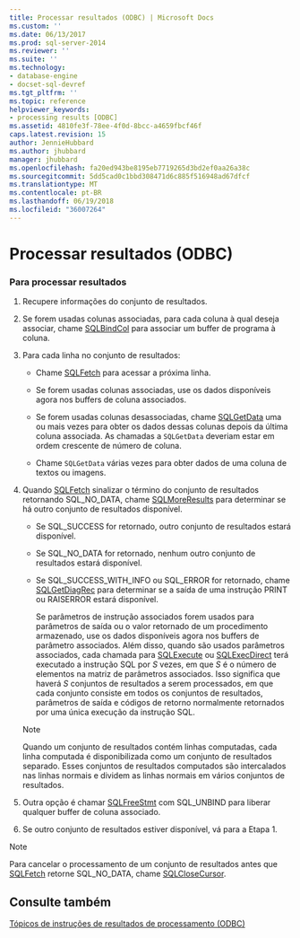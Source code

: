 ```yaml
---
title: Processar resultados (ODBC) | Microsoft Docs
ms.custom: ''
ms.date: 06/13/2017
ms.prod: sql-server-2014
ms.reviewer: ''
ms.suite: ''
ms.technology:
- database-engine
- docset-sql-devref
ms.tgt_pltfrm: ''
ms.topic: reference
helpviewer_keywords:
- processing results [ODBC]
ms.assetid: 4810fe3f-78ee-4f0d-8bcc-a4659fbcf46f
caps.latest.revision: 15
author: JennieHubbard
ms.author: jhubbard
manager: jhubbard
ms.openlocfilehash: fa20ed943be8195eb7719265d3bd2ef0aa26a38c
ms.sourcegitcommit: 5dd5cad0c1bbd308471d6c885f516948ad67dfcf
ms.translationtype: MT
ms.contentlocale: pt-BR
ms.lasthandoff: 06/19/2018
ms.locfileid: "36007264"
---
```

# <a name="process-results-odbc"></a>Processar resultados (ODBC)
    
### <a name="to-process-results"></a>Para processar resultados  
  
1.  Recupere informações do conjunto de resultados.  
  
2.  Se forem usadas colunas associadas, para cada coluna à qual deseja associar, chame [SQLBindCol](../native-client-odbc-api/sqlbindcol.md) para associar um buffer de programa à coluna.  
  
3.  Para cada linha no conjunto de resultados:  
  
    -   Chame [SQLFetch](http://go.microsoft.com/fwlink/?LinkId=58401) para acessar a próxima linha.  
  
    -   Se forem usadas colunas associadas, use os dados disponíveis agora nos buffers de coluna associados.  
  
    -   Se forem usadas colunas desassociadas, chame [SQLGetData](../native-client-odbc-api/sqlgetdata.md) uma ou mais vezes para obter os dados dessas colunas depois da última coluna associada. As chamadas a `SQLGetData` deveriam estar em ordem crescente de número de coluna.  
  
    -   Chame `SQLGetData` várias vezes para obter dados de uma coluna de textos ou imagens.  
  
4.  Quando [SQLFetch](http://go.microsoft.com/fwlink/?LinkId=58401) sinalizar o término do conjunto de resultados retornando SQL_NO_DATA, chame [SQLMoreResults](../native-client-odbc-api/sqlmoreresults.md) para determinar se há outro conjunto de resultados disponível.  
  
    -   Se SQL_SUCCESS for retornado, outro conjunto de resultados estará disponível.  
  
    -   Se SQL_NO_DATA for retornado, nenhum outro conjunto de resultados estará disponível.  
  
    -   Se SQL_SUCCESS_WITH_INFO ou SQL_ERROR for retornado, chame [SQLGetDiagRec](http://go.microsoft.com/fwlink/?LinkId=58402) para determinar se a saída de uma instrução PRINT ou RAISERROR estará disponível.  
  
         Se parâmetros de instrução associados forem usados para parâmetros de saída ou o valor retornado de um procedimento armazenado, use os dados disponíveis agora nos buffers de parâmetro associados. Além disso, quando são usados parâmetros associados, cada chamada para [SQLExecute](http://go.microsoft.com/fwlink/?LinkId=58400) ou [SQLExecDirect](http://go.microsoft.com/fwlink/?LinkId=58399) terá executado a instrução SQL por *S* vezes, em que *S* é o número de elementos na matriz de parâmetros associados. Isso significa que haverá *S* conjuntos de resultados a serem processados, em que cada conjunto consiste em todos os conjuntos de resultados, parâmetros de saída e códigos de retorno normalmente retornados por uma única execução da instrução SQL.  
  
    > [!NOTE]  
    >  Quando um conjunto de resultados contém linhas computadas, cada linha computada é disponibilizada como um conjunto de resultados separado. Esses conjuntos de resultados computados são intercalados nas linhas normais e dividem as linhas normais em vários conjuntos de resultados.  
  
5.  Outra opção é chamar [SQLFreeStmt](../native-client-odbc-api/sqlfreestmt.md) com SQL_UNBIND para liberar qualquer buffer de coluna associado.  
  
6.  Se outro conjunto de resultados estiver disponível, vá para a Etapa 1.  
  
> [!NOTE]  
>  Para cancelar o processamento de um conjunto de resultados antes que [SQLFetch](http://go.microsoft.com/fwlink/?LinkId=58401) retorne SQL_NO_DATA, chame [SQLCloseCursor](../native-client-odbc-api/sqlclosecursor.md).  
  
## <a name="see-also"></a>Consulte também  
 [Tópicos de instruções de resultados de processamento &#40;ODBC&#41;](../../database-engine/dev-guide/processing-results-how-to-topics-odbc.md)  
  
  